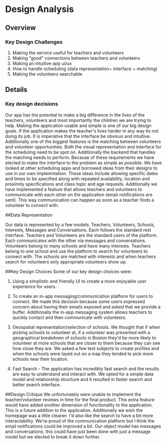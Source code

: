 # Design Analysis

## Overview

### Key Design Challenges

1. Making the service useful for teachers and volunteers
2. Making "good" connections between teachers and volunteers
3. Making an intuitive app ui/ux
4. How to handle scheduling (data representation+ interface + matching)
5. Making the volunteers searchable

## Details

### Key design decisions
Our app has the potential to make a big difference in the lives of the teachers, volunteers and most importantly the children we are trying to help. Making the application usable and simple is one of our big design goals. If the application makes the teacher's lives harder in any way its not doing its job. It is imperative that the interface be obvious and intuitive. Additionally one of the biggest features is the matching between volunteers and volunteer opportunities. Both the visual representation and interface for the scheduling need to be spot on. Additionally the backend that handles the matching needs to perform. Because of these requirements we have elected to make the interface to the problem as simple as possible. We have looked at other scheduling apps and borrowed ideas from their designs to use in our own implemntation. These ideas include allowing specific dates and times to be specified along with repeated availability, location and proximity specifications and class topic and age requests. Additionally we have implemented a feature that allows teachers and volunteers to communicate with each other on the application (email notifications are sent). This way communication can happen as soon as a teacher finds a volunteer to connect with. 

##Data Representation

Our data is represented by a few models: Teachers, Volunteers, Schools, Interests, Messages and Conversations. Each follows the standard rest interface. Teachers and Volunteers are the standard users of the platform. Each communicates with the other via messages and conversations. Volunteers belong to many schools and have many interests. Teachers belong to one school and use the platform to search for volunteers to connect with. The schools are matched with interests and when teachers search for volunteers only appropriate volunteers show up. 

##Key Design Choices
Some of our key design choices were:
1. Using a simplistic and friendly UI to create a more enjoyable user experience for users. 
2. To create an in-app messaging/communication platform for users to connect. We made this decision because some users expressed concern about having their emails exposed and asked that we provide a buffer. Additionally the in-app messaging system allows teachers to quickly contact and then communicate with volunteers. 
3. Geospatial representation/selection of schools. We thought that if when picking schools to volunteer at, if a volunteer was presented with a geographical breakdown of schools in Boston they'd be more likely to volunteer at more schools that are closer to them because they can see how close they are. We asked a few test subjects to create profiles and when the schools were layed out on a map they tended to pick more schools near their location. 

4. Fast Search - The application has incredibly fast search and the results are easy to understand and interact with. We opted for a simple data model and relationship structure and it resulted in faster search and better search interface. 

##Design Critique
We unfortunately were unable to implement the teacher/volunteer reviews in time for the final product. This extra feature would have added another dimension of functionality to the application. This is a future addition to the application. Additionally we wish the homepage was a little cleaner. I'd also like the search to have a bit more interactability. We're proud of the communication platform but I think the email notifications could be improved a bit. Our object model has messages and conversations, this could have just been done with just a message model but we elected to break it down further.  

